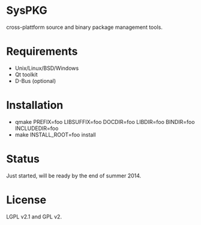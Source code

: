 SysPKG
======

cross-plattform source and binary package management tools.

Requirements
============

- Unix/Linux/BSD/Windows
- Qt toolkit
- D-Bus (optional)

Installation
============

- qmake PREFIX=foo LIBSUFFIX=foo DOCDIR=foo LIBDIR=foo BINDIR=foo INCLUDEDIR=foo
- make INSTALL_ROOT=foo install

Status
======

Just started, will be ready by the end of summer 2014.

License
=======

LGPL v2.1 and GPL v2.
